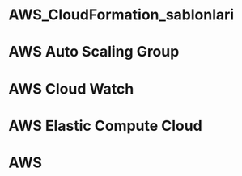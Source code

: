 # AWS_CloudFormation_sablonlari
# AWS Auto Scaling Group
# AWS Cloud Watch
# AWS Elastic Compute Cloud
# AWS